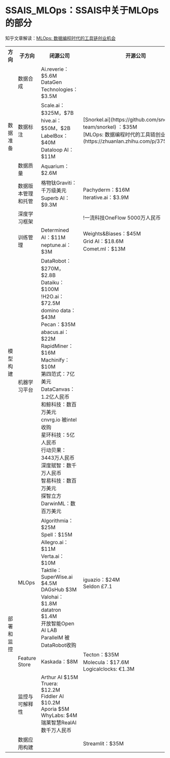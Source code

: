    # SSAIS_MLOps：SSAIS中关于MLOps的部分
   
   知乎文章解读：[MLOps: 数据编程时代的工具链创业机会](https://zhuanlan.zhihu.com/p/375745901)
   
   <table>
      <tr>
         <th>方向</th>
         <th>子方向</th>
         <th>闭源公司</th>
         <th>开源公司</th>
      </tr>
      <tr>
         <td rowspan="4">
            数据准备
         </td>
         <td>
            数据合成
         </td>
         <td>
            Ai.reverie：$5.6M  <br> 
            DataGen Technologies：$3.5M
         </td>
         <td>
         </td>
      </tr>
      <tr>
         <td>
            数据标注
         </td>
         <td>
            Scale.ai：$325M，$7B <br> 
            hive.ai：$50M，$2B  <br> 
            LabelBox：$40M <br> 
            Dataloop AI：$11M <br> 
         </td>
         <td>
            [Snorkel.ai](https://github.com/snorkel-team/snorkel)
            ：$35M <br> 
            [MLOps: 数据编程时代的工具链创业机会](https://zhuanlan.zhihu.com/p/375745901)
         </td>
      </tr>
      <tr>
         <td>
            数据质量
         </td>
         <td>
            Aquarium：$2.6M
         </td>
      </tr>
      <tr>
         <td>
            数据版本管理和托管
         </td>
         <td>
            格物钛Graviti：千万级美元 <br>
            Superb AI： $9.3M <br>
      </td>
      <td>
            Pachyderm：$16M <br>
            Iterative.ai：$3.9M <br>
      </td>
      </tr>
      <tr>
         <td rowspan="3">
            模型构建
         </td>
         <td>
            深度学习框架
         </td>
         <td>
         </td>
                  <td>
            !一流科技OneFlow 5000万人民币
         </td>
      </tr>
      <tr>
         <td>
            训练管理
         </td>
         <td>
               Determined AI：$11M <br>
               neptune.ai：$3M <br>
         </td>
         <td>
               Weights&Biases：$45M <br>
               Grid AI：$18.6M <br>
               Comet.ml：$13M <br>
         </td>
      </tr>
      <tr>
         <td>
            机器学习平台
         </td>
         <td>
            DataRobot：$270M，$2.8B <br>
            Dataiku：$100M <br>
            !H2O.ai：$72.5M <br>
            domino data：$43M <br>
            Pecan：$35M <br>
            abacus.ai：$22M <br>
            RapidMiner：$16M <br>
            Machinify：$10M <br>
            第四范式：7亿美元 <br>
            DataCanvas：1.2亿人民币 <br>
            和鲸科技：数百万美元 <br>
            cnvrg.io 被intel收购 <br>
            星环科技：5亿人民币 <br>
            行动贝果：3443万人民币 <br>
            深度赋智：数千万人民币 <br>
            智易科技：数百万美元 <br>
            探智立方DarwinML：数百万美元 <br>
         </td>
         <td>
         </td>
      </tr>
      <tr>
         <td rowspan="4">
            部署和监控
         </td>
         <td>
            MLOps
         </td>
         <td>
            Algorithmia：$25M <br>
            Spell：$15M <br>
            Allegro.ai：$11M <br>
            Verta.ai：$10M <br>
            Taktile： <br>
            SuperWise.ai $4.5M <br>
            DAGsHub $3M <br>
            Valohai：$1.8M <br>
            datatron $1.4M <br>
            开放智能Open AI LAB <br>
            ParallelM 被DataRobot收购 <br>
         </td>
         <td>
            iguazio：$24M <br>
            Seldon £7.1 <br>
         </td>
      </tr>
      <tr>
         <td>
            Feature Store
         </td>
         <td>
            Kaskada：$8M <br>
         </td>
         <td>
            Tecton：$35M <br>
            Molecula：$17.6M <br>
            Logicalclocks: €1.3M <br>
         </td>
      </tr>
      <tr>
         <td>
            监控与可解释性
         </td>
         <td>
            Arthur AI $15M <br>
            Truera: $12.2M <br>
            Fiddler AI $10.2M <br>
            Aporia $5M <br>
            WhyLabs: $4M <br>
            瑞莱智慧RealAI 数千万人民币
         </td>
         <td>
         </td>
      </tr>
      <tr>
         <td>
            数据应用构建
         </td>
         <td>
         </td>
         <td>
            Streamlit：$35M
         </td>
      </tr>
   </table>
